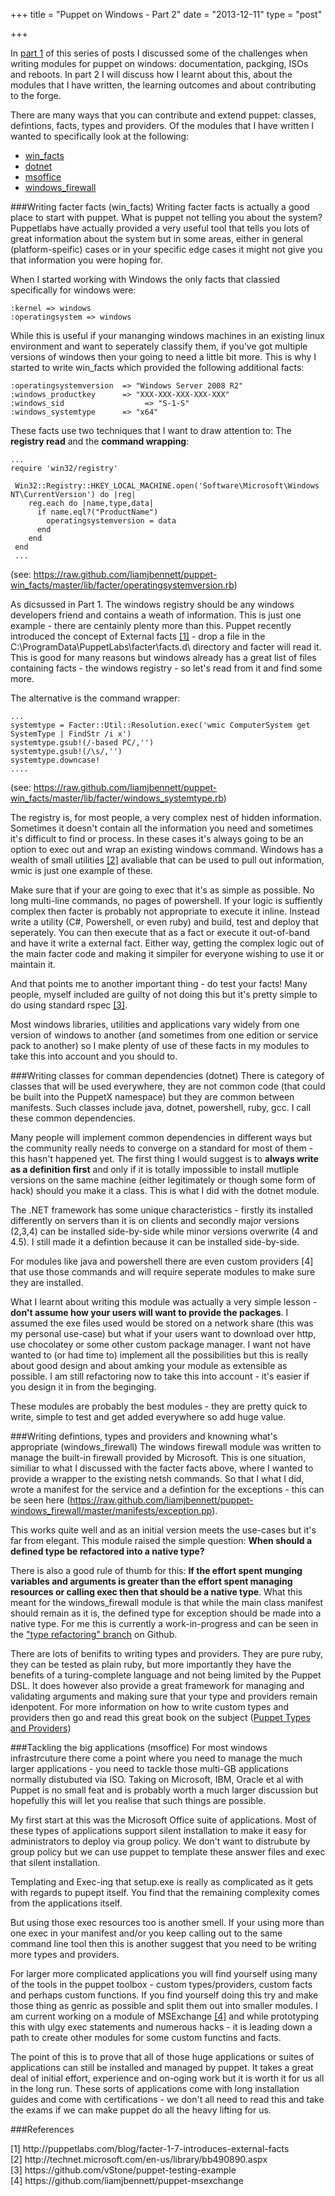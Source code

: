 +++
title = "Puppet on Windows - Part 2"
date = "2013-12-11"
type = "post"

+++

In <a href="/blog/2013/10/06/puppet-on-windows-part-1">part 1</a> of this series of posts I discussed some of the challenges when writing modules for puppet on windows: documentation, packging, ISOs and reboots. In part 2 I will discuss how I learnt about this, about the modules that I have written, the learning outcomes and about contributing to the forge.

There are many ways that you can contribute and extend puppet: classes, defintions, facts, types and providers. Of the modules that I have written I wanted to specifically look at the following:

* <a href="http://forge.puppetlabs.com/liamjbennett/win_facts">win_facts</a>
* <a href="http://forge.puppetlabs.com/liamjbennett/dotnet">dotnet</a>
* <a href="http://forge.puppetlabs.com/liamjbennett/msoffice">msoffice</a>
* <a href="http://forge.puppetlabs.com/liamjbennett/windows_firewall">windows_firewall</a>

###Writing facter facts (win_facts)
Writing facter facts is actually a good place to start with puppet. What is puppet not telling you about the system? Puppetlabs have actually provided a very useful tool that tells you lots of great information about the system but in some areas, either in general (platform-speific) cases or in your specific edge cases it might not give you that information you were hoping for.

When I started working with Windows the only facts that classied specifically for windows were:

    :kernel => windows
    :operatingsystem => windows

While this is useful if your mananging windows machines in an existing linux environment and want to seperately classify them, if you've got multiple versions of windows then your going to need a little bit more. This is why I started to write win_facts which provided the following additional facts:

    :operatingsystemversion  => "Windows Server 2008 R2"
    :windows_productkey      => "XXX-XXX-XXX-XXX-XXX"
    :windows_sid                  => "S-1-S"
    :windows_systemtype      => "x64"

These facts use two techniques that I want to draw attention to: The **registry read** and the **command wrapping**:

    ...
    require 'win32/registry'

     Win32::Registry::HKEY_LOCAL_MACHINE.open('Software\Microsoft\Windows NT\CurrentVersion') do |reg|
        reg.each do |name,type,data|
          if name.eql?("ProductName")
            operatingsystemversion = data
          end
        end
     end
     ...

(see: https://raw.github.com/liamjbennett/puppet-win_facts/master/lib/facter/operatingsystemversion.rb)

As dicsussed in Part 1. The windows registry should be any windows developers friend and contains a weath of information. This is just one example - there are centainly plenty more than this. Puppet recently introduced the concept of External facts [[1]](#53f76edfd65c1180adcd08fb6eb7bd45) - drop a file in the C:\ProgramData\PuppetLabs\facter\facts.d\ directory and facter will read it. This is good for many reasons but windows already has a great list of files containing facts - the windows registry - so let's read from it and find some more.

The alternative is the command wrapper:

    ...
    systemtype = Facter::Util::Resolution.exec('wmic ComputerSystem get SystemType | FindStr /i x')
    systemtype.gsub!(/-based PC/,'')
    systemtype.gsub!(/\s/,'')
    systemtype.downcase!
    ....

(see: https://raw.github.com/liamjbennett/puppet-win_facts/master/lib/facter/windows_systemtype.rb)

The registry is, for most people, a very complex nest of hidden information. Sometimes it doesn't contain all the information you need and sometimes it's difficult to find or process. In these cases it's always going to be an option to exec out and wrap an existing windows command. Windows has a wealth of small utilities [[2]](#347ddd0bb5273c14a5cce0688cef7939) avaliable that can be used to pull out information, wmic is just one example of these.

Make sure that if your are going to exec that it's as simple as possible. No long multi-line commands, no pages of powershell. If your logic is suffiently complex then facter is probably not appropriate to execute it inline. Instead write a utility (C#, Powershell, or even ruby) and build, test and deploy that seperately. You can then execute that as a fact or execute it out-of-band and have it write a external fact. Either way, getting the complex logic out of the main facter code and making it simpiler for everyone wishing to use it or maintain it.

And that points me to another important thing - do test your facts! Many people, myself included are guilty of not doing this but it's pretty simple to do using standard rspec [[3]](#9d7fcbe9e40e5fac0ea095bfdfdae797).

Most windows libraries, utilities and applications vary widely from one version of windows to another (and sometimes from one edition or service pack to another) so I make plenty of use of these facts in my modules to take this into account and you should to.

###Writing classes for comman dependencies (dotnet)
There is category of classes that will be used everywhere, they are not common code (that could be built into the PuppetX namespace) but they are common between manifests. Such classes include java, dotnet, powershell, ruby, gcc. I call these common dependencies.

Many people will implement common dependencies in different ways but the community really needs to converge on a standard for most of them - this hasn't happened yet. The first thing I would suggest is to **always write as a definition first** and only if it is totally impossible to install mutliple versions on the same machine (either legitimately or though some form of hack) should you make it a class. This is what I did with the dotnet module.

The .NET framework has some unique characteristics - firstly its installed differently on servers than it is on clients and secondly major versions (2,3,4) can be installed side-by-side while minor versions overwrite (4 and 4.5). I still made it a defintion because it can be installed side-by-side.

For modules like java and powershell there are even custom providers [4] that use those commands and will require seperate modules to make sure they are installed.

What I learnt about writing this module was actually a very simple lesson - **don't assume how your users will want to provide the packages**. I assumed the exe files used would be stored on a network share (this was my personal use-case) but what if your users want to download over http, use chocolatey or some other custom package manager. I want not have wanted to (or had time to) implement all the possibilities but this is really about good design and about amking your module as extensible as possible. I am still refactoring now to take this into account - it's easier if you design it in from the beginging.

These modules are probably the best modules - they are pretty quick to write, simple to test and get added everywhere so add huge value.

###Writing defintions, types and providers and knowning what's appropriate (windows_firewall)
The windows firewall module was written to manage the built-in firewall provided by Microsoft. This is one situation, similiar to what I discussed with the facter facts above, where I wanted to provide a wrapper to the existing netsh commands. So that I what I did, wrote a manifest for the service and a defintion for the exceptions - this can be seen here (https://raw.github.com/liamjbennett/puppet-windows_firewall/master/manifests/exception.pp).

This works quite well and as an initial version meets the use-cases but it's far from elegant. This module raised the simple question: **When should a defined type be refactored into a native type?**

There is also a good rule of thumb for this: **If the effort spent munging variables and arguments is greater than the effort spent managing resources or calling exec then that should be a native type**. What this meant for the windows_firewall module is that while the main class manifest should remain as it is, the defined type for exception should be made into a native type. For me this is currently a work-in-progress and can be seen in the <a href="https://github.com/liamjbennett/puppet-windows_firewall/tree/type_refactoring">"type refactoring" branch</a> on Github.

There are lots of benifits to writing types and providers. They are pure ruby, they can be tested as plain ruby, but more importantly they have the benefits of a turing-complete language and not being limited by the Puppet DSL. It does however also provide a great framework for managing and validating arguments and making sure that your type and providers remain idenpotent. For more information on how to write custom types and providers then go and read this great book on the subject (<a href="http://www.amazon.co.uk/Puppet-Types-Providers-Dan-Bode-ebook/dp/B00ANCH2GK/">Puppet Types and Providers</a>)

###Tackling the big applications (msoffice)
For most windows infrastrcuture there come a point where you need to manage the much larger applications - you need to tackle those multi-GB applications normally distubuted via ISO. Taking on Microsoft, IBM, Oracle et al with Puppet is no small feat and is probably worth a much larger discussion but hopefully this will let you realise that such things are possible.

My first start at this was the Microsoft Office suite of applications. Most of these types of applications support silent installation to make it easy for administrators to deploy via group policy. We don't want to distrubute by group policy but we can use puppet to template these answer files and exec that silent installation.

Templating and Exec-ing that setup.exe is really as complicated as it gets with regards to pupept itself. You find that the remaining complexity comes from the applications itself.

But using those exec resources too is another smell. If your using more than one exec in your manifest and/or you keep calling out to the same command line tool then this is another suggest that you need to be writing more types and providers.

For larger more complicated applications you will find yourself using many of the tools in the puppet toolbox - custom types/providers, custom facts and perhaps custom functions. If you find yourself doing this try and make those thing as genric as possible and split them out into smaller modules. I am current working on a module of MSExchange [[4]](#ce43fac37be445f0bb6a6c9d74b55752) and while prototyping this with ulgy exec statements and numerous hacks - it is leading down a path to create other modules for some custom functins and facts.

The point of this is to prove that all of those huge applications or suites of applications can still be installed and managed by puppet. It takes a great deal of initial effort, experience and on-oging work but it is worth it for us all in the long run. These sorts of applications come with long installation guides and come with certifications - we don't all need to read this and take the exams if we can make puppet do all the heavy lifting for us.

###References
<ul style="list-style-type: none; padding:0; margin:0;">
  <li>
    <a name="53f76edfd65c1180adcd08fb6eb7bd45">[1] http://puppetlabs.com/blog/facter-1-7-introduces-external-facts </a>
  </li>
  <li>
    <a name="347ddd0bb5273c14a5cce0688cef7939">[2] http://technet.microsoft.com/en-us/library/bb490890.aspx </a>
  </li>
  <li>
    <a name="9d7fcbe9e40e5fac0ea095bfdfdae797">[3] https://github.com/vStone/puppet-testing-example </a>
  </li>
  <li>
    <a name="ce43fac37be445f0bb6a6c9d74b55752">[4] https://github.com/liamjbennett/puppet-msexchange </a>
  </li>
</ul>
